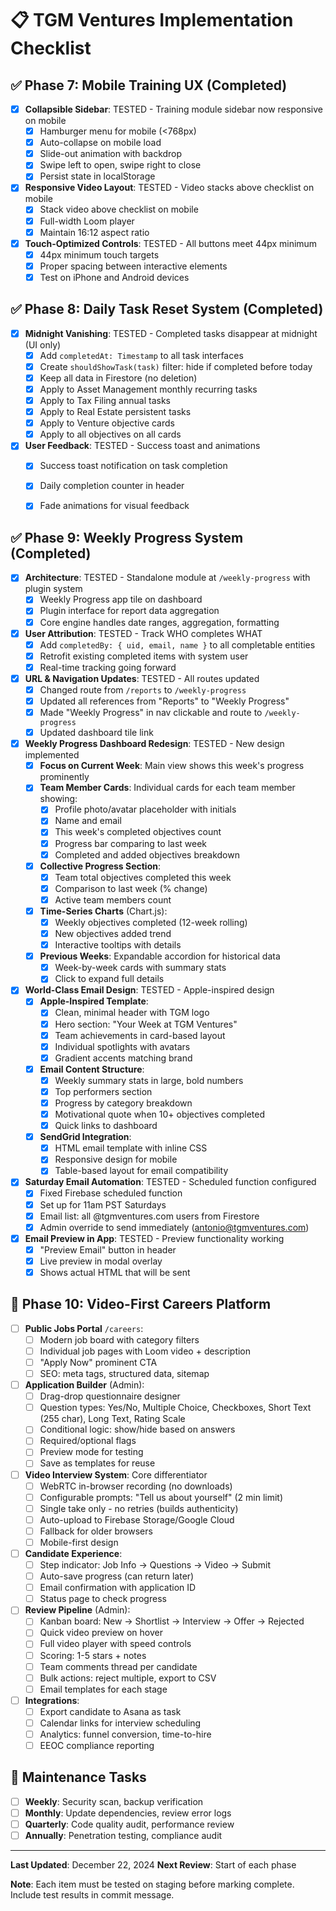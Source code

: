 # 📋 TGM Ventures Implementation Checklist

## ✅ Phase 7: Mobile Training UX (Completed)
- [x] **Collapsible Sidebar**: TESTED - Training module sidebar now responsive on mobile
  - [x] Hamburger menu for mobile (<768px)
  - [x] Auto-collapse on mobile load
  - [x] Slide-out animation with backdrop
  - [x] Swipe left to open, swipe right to close
  - [x] Persist state in localStorage
- [x] **Responsive Video Layout**: TESTED - Video stacks above checklist on mobile
  - [x] Stack video above checklist on mobile
  - [x] Full-width Loom player
  - [x] Maintain 16:12 aspect ratio
- [x] **Touch-Optimized Controls**: TESTED - All buttons meet 44px minimum
  - [x] 44px minimum touch targets
  - [x] Proper spacing between interactive elements
  - [x] Test on iPhone and Android devices

## ✅ Phase 8: Daily Task Reset System (Completed)
- [x] **Midnight Vanishing**: TESTED - Completed tasks disappear at midnight (UI only)
  - [x] Add `completedAt: Timestamp` to all task interfaces
  - [x] Create `shouldShowTask(task)` filter: hide if completed before today
  - [x] Keep all data in Firestore (no deletion)
  - [x] Apply to Asset Management monthly recurring tasks
  - [x] Apply to Tax Filing annual tasks
  - [x] Apply to Real Estate persistent tasks  
  - [x] Apply to Venture objective cards
  - [x] Apply to all objectives on all cards
- [x] **User Feedback**: TESTED - Success toast and animations
  - [x] Success toast notification on task completion
  - [x] Daily completion counter in header
  - [x] Fade animations for visual feedback


## ✅ Phase 9: Weekly Progress System (Completed)
- [x] **Architecture**: TESTED - Standalone module at `/weekly-progress` with plugin system
  - [x] Weekly Progress app tile on dashboard
  - [x] Plugin interface for report data aggregation
  - [x] Core engine handles date ranges, aggregation, formatting
- [x] **User Attribution**: TESTED - Track WHO completes WHAT
  - [x] Add `completedBy: { uid, email, name }` to all completable entities
  - [x] Retrofit existing completed items with system user
  - [x] Real-time tracking going forward
- [x] **URL & Navigation Updates**: TESTED - All routes updated
  - [x] Changed route from `/reports` to `/weekly-progress`
  - [x] Updated all references from "Reports" to "Weekly Progress"
  - [x] Made "Weekly Progress" in nav clickable and route to `/weekly-progress`
  - [x] Updated dashboard tile link
- [x] **Weekly Progress Dashboard Redesign**: TESTED - New design implemented
  - [x] **Focus on Current Week**: Main view shows this week's progress prominently
  - [x] **Team Member Cards**: Individual cards for each team member showing:
    - [x] Profile photo/avatar placeholder with initials
    - [x] Name and email
    - [x] This week's completed objectives count
    - [x] Progress bar comparing to last week
    - [x] Completed and added objectives breakdown
  - [x] **Collective Progress Section**:
    - [x] Team total objectives completed this week
    - [x] Comparison to last week (% change)
    - [x] Active team members count
  - [x] **Time-Series Charts** (Chart.js):
    - [x] Weekly objectives completed (12-week rolling)
    - [x] New objectives added trend
    - [x] Interactive tooltips with details
  - [x] **Previous Weeks**: Expandable accordion for historical data
    - [x] Week-by-week cards with summary stats
    - [x] Click to expand full details
- [x] **World-Class Email Design**: TESTED - Apple-inspired design
  - [x] **Apple-Inspired Template**:
    - [x] Clean, minimal header with TGM logo
    - [x] Hero section: "Your Week at TGM Ventures"
    - [x] Team achievements in card-based layout
    - [x] Individual spotlights with avatars
    - [x] Gradient accents matching brand
  - [x] **Email Content Structure**:
    - [x] Weekly summary stats in large, bold numbers
    - [x] Top performers section
    - [x] Progress by category breakdown
    - [x] Motivational quote when 10+ objectives completed
    - [x] Quick links to dashboard
  - [x] **SendGrid Integration**:
    - [x] HTML email template with inline CSS
    - [x] Responsive design for mobile
    - [x] Table-based layout for email compatibility
- [x] **Saturday Email Automation**: TESTED - Scheduled function configured
  - [x] Fixed Firebase scheduled function
  - [x] Set up for 11am PST Saturdays
  - [x] Email list: all @tgmventures.com users from Firestore
  - [x] Admin override to send immediately (antonio@tgmventures.com)
- [x] **Email Preview in App**: TESTED - Preview functionality working
  - [x] "Preview Email" button in header
  - [x] Live preview in modal overlay
  - [x] Shows actual HTML that will be sent

## 💼 Phase 10: Video-First Careers Platform
- [ ] **Public Jobs Portal** `/careers`:
  - [ ] Modern job board with category filters
  - [ ] Individual job pages with Loom video + description
  - [ ] "Apply Now" prominent CTA
  - [ ] SEO: meta tags, structured data, sitemap
- [ ] **Application Builder** (Admin):
  - [ ] Drag-drop questionnaire designer
  - [ ] Question types: Yes/No, Multiple Choice, Checkboxes, Short Text (255 char), Long Text, Rating Scale
  - [ ] Conditional logic: show/hide based on answers
  - [ ] Required/optional flags
  - [ ] Preview mode for testing
  - [ ] Save as templates for reuse
- [ ] **Video Interview System**: Core differentiator
  - [ ] WebRTC in-browser recording (no downloads)
  - [ ] Configurable prompts: "Tell us about yourself" (2 min limit)
  - [ ] Single take only - no retries (builds authenticity)
  - [ ] Auto-upload to Firebase Storage/Google Cloud
  - [ ] Fallback for older browsers
  - [ ] Mobile-first design
- [ ] **Candidate Experience**:
  - [ ] Step indicator: Job Info → Questions → Video → Submit
  - [ ] Auto-save progress (can return later)
  - [ ] Email confirmation with application ID
  - [ ] Status page to check progress
- [ ] **Review Pipeline** (Admin):
  - [ ] Kanban board: New → Shortlist → Interview → Offer → Rejected
  - [ ] Quick video preview on hover
  - [ ] Full video player with speed controls
  - [ ] Scoring: 1-5 stars + notes
  - [ ] Team comments thread per candidate
  - [ ] Bulk actions: reject multiple, export to CSV
  - [ ] Email templates for each stage
- [ ] **Integrations**:
  - [ ] Export candidate to Asana as task
  - [ ] Calendar links for interview scheduling
  - [ ] Analytics: funnel conversion, time-to-hire
  - [ ] EEOC compliance reporting

## 🔧 Maintenance Tasks
- [ ] **Weekly**: Security scan, backup verification
- [ ] **Monthly**: Update dependencies, review error logs
- [ ] **Quarterly**: Code quality audit, performance review
- [ ] **Annually**: Penetration testing, compliance audit

---

**Last Updated**: December 22, 2024
**Next Review**: Start of each phase

**Note**: Each item must be tested on staging before marking complete. Include test results in commit message.
